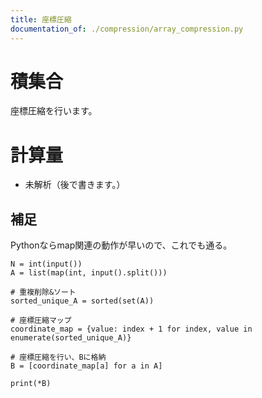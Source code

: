 ```yaml
---
title: 座標圧縮
documentation_of: ./compression/array_compression.py
---
```


# 積集合
座標圧縮を行います。

# 計算量
- 未解析（後で書きます。）

## 補足
Pythonならmap関連の動作が早いので、これでも通る。

```Python: array_compression.py
N = int(input())
A = list(map(int, input().split()))

# 重複削除&ソート
sorted_unique_A = sorted(set(A))

# 座標圧縮マップ
coordinate_map = {value: index + 1 for index, value in enumerate(sorted_unique_A)}

# 座標圧縮を行い、Bに格納
B = [coordinate_map[a] for a in A]

print(*B)
```